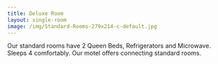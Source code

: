 ```yaml
---
title: Deluxe Room
layout: single-room
image: /img/Standard-Rooms-279x214-c-default.jpg
---
```

Our standard rooms have 2 Queen Beds, Refrigerators and Microwave. Sleeps 4 comfortably. Our motel offers connecting standard rooms.